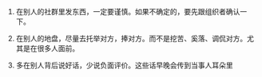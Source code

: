 1. 在别人的社群里发东西，一定要谨慎。如果不确定的，要先跟组织者确认一下。

2. 在别人的地盘，尽量去托举对方，捧对方。而不是挖苦、奚落、调侃对方。尤其是在很多人面前。

3. 多在别人背后说好话，少说负面评价。这些话早晚会传到当事人耳朵里